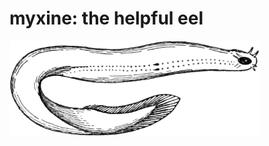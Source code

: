 # myxine: the helpful eel

<img src="/images/myxine_glutinosa.png" width="400px" alt="woodcut sketch of myxine glutinosa, the hagfish">
